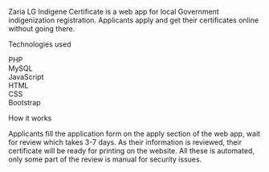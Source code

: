 Zaria LG Indigene Certificate is a web app for local Government indigenization registration. Applicants apply and get
their certificates online without going there.

Technologies used <br/>

PHP <br/>
MySQL <br/>
JavaScript <br/>
HTML <br/>
CSS <br/>
Bootstrap <br/>


How it works <br/>

Applicants fill the application form on the apply section of the web app, wait for review which takes 3-7 days. As their
information is reviewed, their certificate will be ready for printing on the website. All these is automated, only some part
of the review is manual for security issues.

